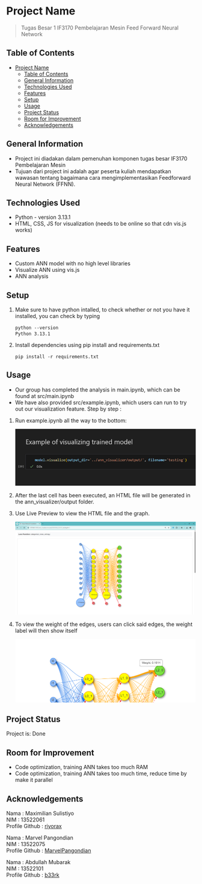 # Project Name
> Tugas Besar 1 IF3170 Pembelajaran Mesin Feed Forward Neural Network

## Table of Contents
- [Project Name](#project-name)
  - [Table of Contents](#table-of-contents)
  - [General Information](#general-information)
  - [Technologies Used](#technologies-used)
  - [Features](#features)
  - [Setup](#setup)
  - [Usage](#usage)
  - [Project Status](#project-status)
  - [Room for Improvement](#room-for-improvement)
  - [Acknowledgements](#acknowledgements)

## General Information
- Project ini diadakan dalam pemenuhan komponen tugas besar IF3170 Pembelajaran Mesin
- Tujuan dari project ini adalah agar peserta kuliah mendapatkan wawasan tentang bagaimana cara mengimplementasikan Feedforward Neural Network (FFNN).

## Technologies Used
- Python - version 3.13.1
- HTML, CSS, JS for visualization (needs to be online so that cdn vis.js works)

## Features
- Custom ANN model with no high level libraries
- Visualize ANN using vis.js
- ANN analysis

## Setup
1.  Make sure to have python intalled, to check whether or not you have it installed, you can check by typing 

    ```
    python --version
    Python 3.13.1
    ```

2. Install dependencies using pip install and requirements.txt
    ```
    pip install -r requirements.txt
    ```

## Usage
- Our group has completed the analysis in main.ipynb, which can be found at src/main.ipynb
- We have also provided src/example.ipynb, which users can run to try out our visualization feature. Step by step :

1. Run example.ipynb all the way to the bottom:

    ![alt text](./img/2.png)

2. After the last cell has been executed, an HTML file will be generated in the ann_visualizer/output folder.
3. Use Live Preview to view the HTML file and the graph.

    ![visualized graph example](./img/visualized_graph_example.png)

4. To view the weight of the edges, users can click said edges, the weight label will then show itself

    ![edges](./img/edges.png)

## Project Status
Project is: Done

## Room for Improvement
- Code optimization, training ANN takes too much RAM
- Code optimization, training ANN takes too much time, reduce time by make it parallel


## Acknowledgements
Nama : Maximilian Sulistiyo</br>
NIM : 13522061 </br>
Profile Github : [riyorax](https://github.com/riyorax)</br>

Nama : Marvel Pangondian</br>
NIM : 13522075 </br>
Profile Github : [MarvelPangondian](https://github.com/MarvelPangondian)</br>

Nama : Abdullah Mubarak</br>
NIM : 13522101 </br>
Profile Github : [b33rk](https://github.com/b33rk)</br>
</br>